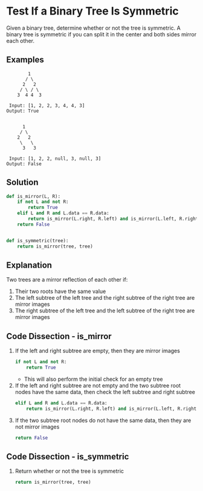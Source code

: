 # Test If a Binary Tree Is Symmetric
Given a binary tree, determine whether or not the tree is symmetric. A binary tree is symmetric if you can split it in the center and both sides mirror each other.

## Examples
```
        1
       / \
      2   2
     / \ / \
    3  4 4  3

 Input: [1, 2, 2, 3, 4, 4, 3]
Output: True


      1
     / \
    2   2
     \   \
      3   3

 Input: [1, 2, 2, null, 3, null, 3]
Output: False
```

## Solution
```python
def is_mirror(L, R):
    if not L and not R:
        return True
    elif L and R and L.data == R.data:
        return is_mirror(L.right, R.left) and is_mirror(L.left, R.right)
    return False


def is_symmetric(tree):
    return is_mirror(tree, tree)
```

## Explanation
Two trees are a mirror reflection of each other if:
1. Their two roots have the same value
2. The left subtree of the left tree and the right subtree of the right tree are mirror images
3. The right subtree of the left tree and the left subtree of the right tree are mirror images

## Code Dissection - is_mirror
1. If the left and right subtree are empty, then they are mirror images
    ```python
    if not L and not R:
        return True
    ```
    * This will also perform the initial check for an empty tree
2. If the left and right subtree are not empty and the two subtree root nodes have the same data, then check the left subtree and right subtree
    ```python
    elif L and R and L.data == R.data:
        return is_mirror(L.right, R.left) and is_mirror(L.left, R.right)
    ```
3. If the two subtree root nodes do not have the same data, then they are not mirror images
    ```python
    return False
    ```

## Code Dissection - is_symmetric
1. Return whether or not the tree is symmetric
    ```python
    return is_mirror(tree, tree)
    ```